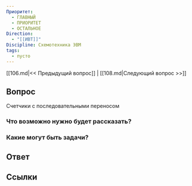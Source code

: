 ```yaml
---
Приоритет:
  - ГЛАВНЫЙ
  - ПРИОРИТЕТ
  - ОСТАЛЬНОЕ
Direction:
  - "[[ИВТ]]" 
Discipline: Схемотехника ЭВМ 
tags:
  - пусто
---
```

[[106.md|<< Предыдущий вопрос]] | [[108.md|Следующий вопрос >>]]
## Вопрос

Счетчики с последовательными переносом

### Что возможно нужно будет рассказать?

### Какие могут быть задачи?

## Ответ

## Ссылки
